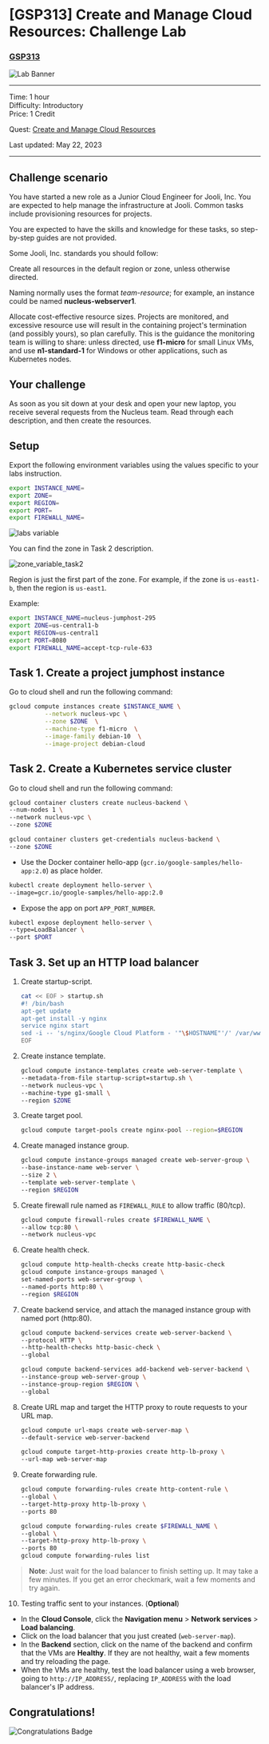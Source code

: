 # [GSP313] Create and Manage Cloud Resources: Challenge Lab

### [GSP313](https://www.cloudskillsboost.google/focuses/10258?parent=catalog)

![Lab Banner](https://cdn.qwiklabs.com/GMOHykaqmlTHiqEeQXTySaMXYPHeIvaqa2qHEzw6Occ%3D)

---

Time: 1 hour<br>
Difficulty: Introductory<br>
Price: 1 Credit

Quest: [Create and Manage Cloud Resources](https://www.cloudskillsboost.google/quests/120)<br>

Last updated: May 22, 2023

---

## Challenge scenario

You have started a new role as a Junior Cloud Engineer for Jooli, Inc. You are expected to help manage the infrastructure at Jooli. Common tasks include provisioning resources for projects.

You are expected to have the skills and knowledge for these tasks, so step-by-step guides are not provided.

Some Jooli, Inc. standards you should follow:

Create all resources in the default region or zone, unless otherwise directed.

Naming normally uses the format *team-resource*; for example, an instance could be named **nucleus-webserver1**.

Allocate cost-effective resource sizes. Projects are monitored, and excessive resource use will result in the containing project's termination (and possibly yours), so plan carefully. This is the guidance the monitoring team is willing to share: unless directed, use **f1-micro** for small Linux VMs, and use **n1-standard-1** for Windows or other applications, such as Kubernetes nodes.

## Your challenge

As soon as you sit down at your desk and open your new laptop, you receive several requests from the Nucleus team. Read through each description, and then create the resources.

## Setup

Export the following environment variables using the values specific to your labs instruction.

```bash
export INSTANCE_NAME=
export ZONE=
export REGION=
export PORT=
export FIREWALL_NAME=
```

![labs variable](./images/labs_variable.jpg)

You can find the zone in Task 2 description.

![zone_variable_task2](./images/zone_variable_task2.jpg)

Region is just the first part of the zone. For example, if the zone is `us-east1-b`, then the region is `us-east1`.

Example:

```bash
export INSTANCE_NAME=nucleus-jumphost-295
export ZONE=us-central1-b
export REGION=us-central1
export PORT=8080
export FIREWALL_NAME=accept-tcp-rule-633
```

## Task 1. Create a project jumphost instance

Go to cloud shell and run the following command:

```bash
gcloud compute instances create $INSTANCE_NAME \
          --network nucleus-vpc \
          --zone $ZONE  \
          --machine-type f1-micro  \
          --image-family debian-10  \
          --image-project debian-cloud
```

## Task 2. Create a Kubernetes service cluster

Go to cloud shell and run the following command:

```bash
gcloud container clusters create nucleus-backend \
--num-nodes 1 \
--network nucleus-vpc \
--zone $ZONE

gcloud container clusters get-credentials nucleus-backend \
--zone $ZONE
```

- Use the Docker container hello-app (`gcr.io/google-samples/hello-app:2.0`) as place holder.

```bash
kubectl create deployment hello-server \
--image=gcr.io/google-samples/hello-app:2.0
```

- Expose the app on port `APP_PORT_NUMBER`.

```bash
kubectl expose deployment hello-server \
--type=LoadBalancer \
--port $PORT
```

## Task 3. Set up an HTTP load balancer

1. Create startup-script.

    ```bash
    cat << EOF > startup.sh
    #! /bin/bash
    apt-get update
    apt-get install -y nginx
    service nginx start
    sed -i -- 's/nginx/Google Cloud Platform - '"\$HOSTNAME"'/' /var/www/html/index.nginx-debian.html
    EOF
    ```

2. Create instance template.

    ```bash
    gcloud compute instance-templates create web-server-template \
    --metadata-from-file startup-script=startup.sh \
    --network nucleus-vpc \
    --machine-type g1-small \
    --region $ZONE
    ```

3. Create target pool.

    ```bash
    gcloud compute target-pools create nginx-pool --region=$REGION
    ```

4. Create managed instance group.

    ```bash
    gcloud compute instance-groups managed create web-server-group \
    --base-instance-name web-server \
    --size 2 \
    --template web-server-template \
    --region $REGION
    ```

5. Create firewall rule named as `FIREWALL_RULE` to allow traffic (80/tcp).

    ```bash
    gcloud compute firewall-rules create $FIREWALL_NAME \
    --allow tcp:80 \
    --network nucleus-vpc
    ```

6. Create health check.

    ```bash
    gcloud compute http-health-checks create http-basic-check
    gcloud compute instance-groups managed \
    set-named-ports web-server-group \
    --named-ports http:80 \
    --region $REGION
    ```

7. Create backend service, and attach the managed instance group with named port (http:80).

    ```bash
    gcloud compute backend-services create web-server-backend \
    --protocol HTTP \
    --http-health-checks http-basic-check \
    --global

    gcloud compute backend-services add-backend web-server-backend \
    --instance-group web-server-group \
    --instance-group-region $REGION \
    --global
    ```

8. Create URL map and target the HTTP proxy to route requests to your URL map.

    ```bash
    gcloud compute url-maps create web-server-map \
    --default-service web-server-backend

    gcloud compute target-http-proxies create http-lb-proxy \
    --url-map web-server-map
    ```

9. Create forwarding rule.

    ```bash
    gcloud compute forwarding-rules create http-content-rule \
    --global \
    --target-http-proxy http-lb-proxy \
    --ports 80

    gcloud compute forwarding-rules create $FIREWALL_NAME \
    --global \
    --target-http-proxy http-lb-proxy \
    --ports 80
    gcloud compute forwarding-rules list
    ```

> **Note**: Just wait for the load balancer to finish setting up. It may take a few minutes. If you get an error checkmark, wait a few moments and try again.

10. Testing traffic sent to your instances. (**Optional**)

- In the **Cloud Console**, click the **Navigation menu** > **Network services** > **Load balancing**.
- Click on the load balancer that you just created (`web-server-map`).
- In the **Backend** section, click on the name of the backend and confirm that the VMs are **Healthy**. If they are not healthy, wait a few moments and try reloading the page.
- When the VMs are healthy, test the load balancer using a web browser, going to `http://IP_ADDRESS/`, replacing `IP_ADDRESS` with the load balancer's IP address.

## Congratulations!

![Congratulations Badge](https://cdn.qwiklabs.com/%2FaI3EMiHeGZc46u89ueTTAEgmRSGj5krSwhpzllr88w%3D)

